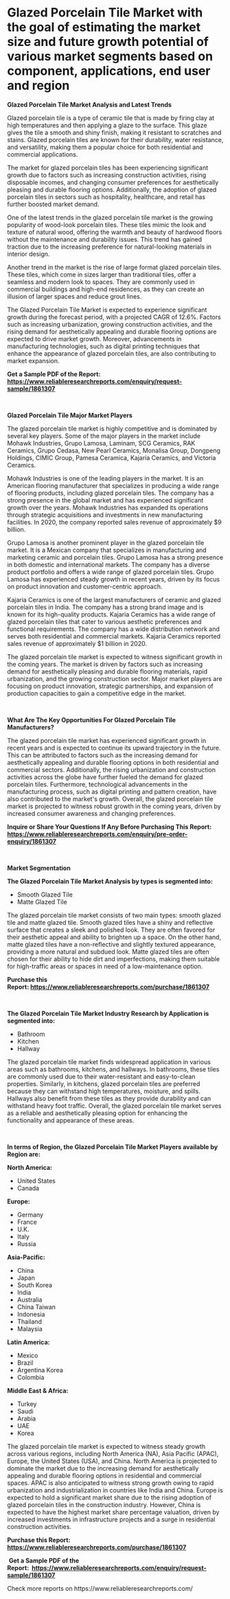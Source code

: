 <p><h1>Glazed Porcelain Tile Market with the goal of estimating the market size and future growth potential of various market segments based on component, applications, end user and region</h1></p><p><strong>Glazed Porcelain Tile Market Analysis and Latest Trends</strong></p>
<p><p>Glazed porcelain tile is a type of ceramic tile that is made by firing clay at high temperatures and then applying a glaze to the surface. This glaze gives the tile a smooth and shiny finish, making it resistant to scratches and stains. Glazed porcelain tiles are known for their durability, water resistance, and versatility, making them a popular choice for both residential and commercial applications.</p><p>The market for glazed porcelain tiles has been experiencing significant growth due to factors such as increasing construction activities, rising disposable incomes, and changing consumer preferences for aesthetically pleasing and durable flooring options. Additionally, the adoption of glazed porcelain tiles in sectors such as hospitality, healthcare, and retail has further boosted market demand.</p><p>One of the latest trends in the glazed porcelain tile market is the growing popularity of wood-look porcelain tiles. These tiles mimic the look and texture of natural wood, offering the warmth and beauty of hardwood floors without the maintenance and durability issues. This trend has gained traction due to the increasing preference for natural-looking materials in interior design.</p><p>Another trend in the market is the rise of large format glazed porcelain tiles. These tiles, which come in sizes larger than traditional tiles, offer a seamless and modern look to spaces. They are commonly used in commercial buildings and high-end residences, as they can create an illusion of larger spaces and reduce grout lines.</p><p>The Glazed Porcelain Tile Market is expected to experience significant growth during the forecast period, with a projected CAGR of 12.6%. Factors such as increasing urbanization, growing construction activities, and the rising demand for aesthetically appealing and durable flooring options are expected to drive market growth. Moreover, advancements in manufacturing technologies, such as digital printing techniques that enhance the appearance of glazed porcelain tiles, are also contributing to market expansion.</p></p>
<p><strong>Get a Sample PDF of the Report:&nbsp; <a href="https://www.reliableresearchreports.com/enquiry/request-sample/1861307">https://www.reliableresearchreports.com/enquiry/request-sample/1861307</a></strong></p>
<p>&nbsp;</p>
<p><strong>Glazed Porcelain Tile Major Market Players</strong></p>
<p><p>The glazed porcelain tile market is highly competitive and is dominated by several key players. Some of the major players in the market include Mohawk Industries, Grupo Lamosa, Laminam, SCG Ceramics, RAK Ceramics, Grupo Cedasa, New Pearl Ceramics, Monalisa Group, Dongpeng Holdings, CIMIC Group, Pamesa Ceramica, Kajaria Ceramics, and Victoria Ceramics.</p><p>Mohawk Industries is one of the leading players in the market. It is an American flooring manufacturer that specializes in producing a wide range of flooring products, including glazed porcelain tiles. The company has a strong presence in the global market and has experienced significant growth over the years. Mohawk Industries has expanded its operations through strategic acquisitions and investments in new manufacturing facilities. In 2020, the company reported sales revenue of approximately $9 billion.</p><p>Grupo Lamosa is another prominent player in the glazed porcelain tile market. It is a Mexican company that specializes in manufacturing and marketing ceramic and porcelain tiles. Grupo Lamosa has a strong presence in both domestic and international markets. The company has a diverse product portfolio and offers a wide range of glazed porcelain tiles. Grupo Lamosa has experienced steady growth in recent years, driven by its focus on product innovation and customer-centric approach.</p><p>Kajaria Ceramics is one of the largest manufacturers of ceramic and glazed porcelain tiles in India. The company has a strong brand image and is known for its high-quality products. Kajaria Ceramics has a wide range of glazed porcelain tiles that cater to various aesthetic preferences and functional requirements. The company has a wide distribution network and serves both residential and commercial markets. Kajaria Ceramics reported sales revenue of approximately $1 billion in 2020.</p><p>The glazed porcelain tile market is expected to witness significant growth in the coming years. The market is driven by factors such as increasing demand for aesthetically pleasing and durable flooring materials, rapid urbanization, and the growing construction sector. Major market players are focusing on product innovation, strategic partnerships, and expansion of production capacities to gain a competitive edge in the market.</p></p>
<p>&nbsp;</p>
<p><strong>What Are The Key Opportunities For Glazed Porcelain Tile Manufacturers?</strong></p>
<p><p>The glazed porcelain tile market has experienced significant growth in recent years and is expected to continue its upward trajectory in the future. This can be attributed to factors such as the increasing demand for aesthetically appealing and durable flooring options in both residential and commercial sectors. Additionally, the rising urbanization and construction activities across the globe have further fueled the demand for glazed porcelain tiles. Furthermore, technological advancements in the manufacturing process, such as digital printing and pattern creation, have also contributed to the market's growth. Overall, the glazed porcelain tile market is projected to witness robust growth in the coming years, driven by increased consumer awareness and changing preferences.</p></p>
<p><strong>Inquire or Share Your Questions If Any Before Purchasing This Report: <a href="https://www.reliableresearchreports.com/enquiry/pre-order-enquiry/1861307">https://www.reliableresearchreports.com/enquiry/pre-order-enquiry/1861307</a></strong></p>
<p>&nbsp;</p>
<p><strong>Market Segmentation</strong></p>
<p><strong>The Glazed Porcelain Tile Market Analysis by types is segmented into:</strong></p>
<p><ul><li>Smooth Glazed Tile</li><li>Matte Glazed Tile</li></ul></p>
<p><p>The glazed porcelain tile market consists of two main types: smooth glazed tile and matte glazed tile. Smooth glazed tiles have a shiny and reflective surface that creates a sleek and polished look. They are often favored for their aesthetic appeal and ability to brighten up a space. On the other hand, matte glazed tiles have a non-reflective and slightly textured appearance, providing a more natural and subdued look. Matte glazed tiles are often chosen for their ability to hide dirt and imperfections, making them suitable for high-traffic areas or spaces in need of a low-maintenance option.</p></p>
<p><strong>Purchase this Report:&nbsp;<a href="https://www.reliableresearchreports.com/purchase/1861307">https://www.reliableresearchreports.com/purchase/1861307</a></strong></p>
<p>&nbsp;</p>
<p><strong>The Glazed Porcelain Tile Market Industry Research by Application is segmented into:</strong></p>
<p><ul><li>Bathroom</li><li>Kitchen</li><li>Hallway</li></ul></p>
<p><p>The glazed porcelain tile market finds widespread application in various areas such as bathrooms, kitchens, and hallways. In bathrooms, these tiles are commonly used due to their water-resistant and easy-to-clean properties. Similarly, in kitchens, glazed porcelain tiles are preferred because they can withstand high temperatures, moisture, and spills. Hallways also benefit from these tiles as they provide durability and can withstand heavy foot traffic. Overall, the glazed porcelain tile market serves as a reliable and aesthetically pleasing option for enhancing the functionality and appearance of these areas.</p></p>
<p>&nbsp;</p>
<p><strong>In terms of Region, the Glazed Porcelain Tile Market Players available by Region are:</strong></p>
<p>
    <p> <strong> North America: </strong>
        <ul>
            <li>United States</li>
            <li>Canada</li>
        </ul>
        </p> 
    <p> <strong> Europe: </strong>
        <ul>
            <li>Germany</li>
            <li>France</li>
            <li>U.K.</li>
            <li>Italy</li>
            <li>Russia</li>
        </ul>
        </p> 
    <p> <strong> Asia-Pacific: </strong>
        <ul>
            <li>China</li>
            <li>Japan</li>
            <li>South Korea</li>
            <li>India</li>
            <li>Australia</li>
            <li>China Taiwan</li>
            <li>Indonesia</li>
            <li>Thailand</li>
            <li>Malaysia</li>
        </ul>
        </p> 
    <p> <strong> Latin America: </strong>
        <ul>
            <li>Mexico</li>
            <li>Brazil</li>
            <li>Argentina Korea</li>
            <li>Colombia</li>
        </ul>
        </p> 
    <p> <strong> Middle East & Africa: </strong>
        <ul>
            <li>Turkey</li>
            <li>Saudi</li>
            <li>Arabia</li>
            <li>UAE</li>
            <li>Korea</li>
        </ul>
    </p>
    </p>
<p><p>The glazed porcelain tile market is expected to witness steady growth across various regions, including North America (NA), Asia Pacific (APAC), Europe, the United States (USA), and China. North America is projected to dominate the market due to the increasing demand for aesthetically appealing and durable flooring options in residential and commercial spaces. APAC is also anticipated to witness strong growth owing to rapid urbanization and industrialization in countries like India and China. Europe is expected to hold a significant market share due to the rising adoption of glazed porcelain tiles in the construction industry. However, China is expected to have the highest market share percentage valuation, driven by increased investments in infrastructure projects and a surge in residential construction activities.</p></p>
<p><strong>Purchase this Report: <a href="https://www.reliableresearchreports.com/purchase/1861307">https://www.reliableresearchreports.com/purchase/1861307</a></strong></p>
<p>&nbsp;<strong>Get a Sample PDF of the Report:&nbsp;&nbsp;<a href="https://www.reliableresearchreports.com/enquiry/request-sample/1861307">https://www.reliableresearchreports.com/enquiry/request-sample/1861307</a></strong></p>
<p><strong></strong></p>
<p>Check more reports on https://www.reliableresearchreports.com/</p>